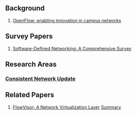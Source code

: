 
## Background
  1. [OpenFlow: enabling innovation in campus networks](https://dl.acm.org/doi/10.1145/1355734.1355746)


## Survey Papers
  1. [Software-Defined Networking: A Comprehensive Survey](https://ieeexplore.ieee.org/abstract/document/6994333)


## Research Areas

  ### [Consistent Network Update](Consistent_update)


## Related Papers
  1. [FlowVisor: A Network Virtualization Layer](http://dcis.uohyd.ac.in/~apcs/acn/flowvisor.pdf) [Summary](summaries/FlowVisor_A_Network_Virtualization_Layer.md)
